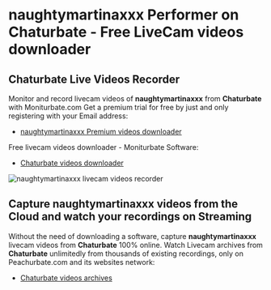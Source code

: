 # naughtymartinaxxx Performer on Chaturbate - Free LiveCam videos downloader

## Chaturbate Live Videos Recorder

Monitor and record livecam videos of **naughtymartinaxxx** from **Chaturbate** with Moniturbate.com
Get a premium trial for free by just and only registering with your Email address:
* [naughtymartinaxxx Premium videos downloader](https://moniturbate.com/request-demo-licence-key.html)

Free livecam videos downloader - Moniturbate Software:
* [Chaturbate videos downloader](https://moniturbate.com/moniturbate-download-software.html)

![naughtymartinaxxx livecam videos recorder](https://peachurnet.com/templates/moniturbate-software.png)


## Capture naughtymartinaxxx videos from the Cloud and watch your recordings on Streaming

Without the need of downloading a software, capture **naughtymartinaxxx** livecam videos from **Chaturbate** 100% online.
Watch Livecam archives from **Chaturbate** unlimitedly from thousands of existing recordings, only on Peachurbate.com and its websites network:
* [Chaturbate videos archives](https://peachurnet.com/)